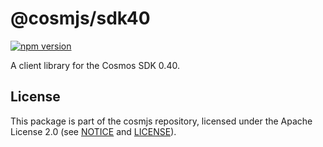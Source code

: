 # @cosmjs/sdk40

[![npm version](https://img.shields.io/npm/v/@cosmjs/sdk40.svg)](https://www.npmjs.com/package/@cosmjs/sdk40)

A client library for the Cosmos SDK 0.40.

## License

This package is part of the cosmjs repository, licensed under the Apache License
2.0 (see [NOTICE](https://github.com/CosmWasm/cosmjs/blob/master/NOTICE) and
[LICENSE](https://github.com/CosmWasm/cosmjs/blob/master/LICENSE)).
